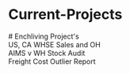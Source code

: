 # Current-Projects
<div>
# Enchliving Project's
<div>US, CA WHSE Sales and OH
<div>AIMS v WH Stock Audit
<div>Freight Cost Outlier Report
<div> 


